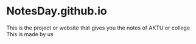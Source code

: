 # NotesDay.github.io
This is the project or website that gives you the notes of AKTU or college This is made by us 
